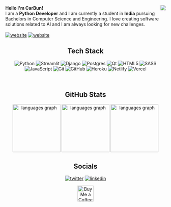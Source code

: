 <div>
<img align="right" src="https://github.com/user-attachments/assets/06051d58-b7f9-4848-9cfd-e3f4b80dc34f">
<b>Hello I'm CarBun!</b> <br>
I am a <b>Python Developer</b> and I am currently a student in <b>India</b> pursuing Bachelors in Computer Science and Engineering. I love creating software solutions related to AI and I am always looking for new challenges.
<br><br>
<a  href="https://flowcv.com/resume/bghwrw7svd" target="_blank" style="display: inline-block;"><img src="https://img.shields.io/badge/my_resume-blue?style=for-the-badge"  alt="website"></a>
<a target="_blank" href="https://thecarbun.dev" style="display: inline-block;"><img src="https://img.shields.io/badge/thecarbun.dev-red?style=for-the-badge"  alt="website"></a>
</div>

<div align="center">

## Tech Stack

![Python](https://img.shields.io/badge/python-3670A0?style=for-the-badge&logo=python&logoColor=ffdd54) ![Streamlit](https://img.shields.io/badge/Streamlit-%23FE4B4B.svg?style=for-the-badge&logo=streamlit&logoColor=white) ![Django](https://img.shields.io/badge/django-%23092E20.svg?style=for-the-badge&logo=django&logoColor=white) ![Postgres](https://img.shields.io/badge/postgres-%23316192.svg?style=for-the-badge&logo=postgresql&logoColor=white) ![Qt](https://img.shields.io/badge/Qt-%23217346.svg?style=for-the-badge&logo=Qt&logoColor=white) ![HTML5](https://img.shields.io/badge/html5-%23E34F26.svg?style=for-the-badge&logo=html5&logoColor=white) ![SASS](https://img.shields.io/badge/SASS-hotpink.svg?style=for-the-badge&logo=SASS&logoColor=white) ![JavaScript](https://img.shields.io/badge/javascript-%23323330.svg?style=for-the-badge&logo=javascript&logoColor=%23F7DF1E) ![Git](https://img.shields.io/badge/git-%23F05033.svg?style=for-the-badge&logo=git&logoColor=white) ![GitHub](https://img.shields.io/badge/github-%23121011.svg?style=for-the-badge&logo=github&logoColor=white) ![Heroku](https://img.shields.io/badge/heroku-%23430098.svg?style=for-the-badge&logo=heroku&logoColor=white) ![Netlify](https://img.shields.io/badge/netlify-%23000000.svg?style=for-the-badge&logo=netlify&logoColor=#00C7B7) ![Vercel](https://img.shields.io/badge/vercel-%23000000.svg?style=for-the-badge&logo=vercel&logoColor=white)

<br>

## GitHub Stats

  <img src="https://github-readme-streak-stats.herokuapp.com/?user=TheCarBun&theme=transparent&hide_border=false" height="150" alt="languages graph"  />
  <img src="https://github-readme-stats.vercel.app/api?username=TheCarBun&theme=transparent&hide_border=false&show_icons=true&count_private=true" height="150" alt="languages graph"  />
  <img src="https://github-readme-stats.vercel.app/api/top-langs/?username=TheCarBun&theme=transparent&hide_border=false&include_all_commits=true&count_private=true&layout=compact" height="150" alt="languages graph"  />
<br>

## Socials

<a target="_blank" href="https://twitter.com/subhopriyo" style="display: inline-block;"><img src="https://img.shields.io/badge/twitter-x?style=for-the-badge&logo=x&logoColor=white&color=%230f1419" alt="twitter" /></a>
<a target="_blank" href="https://www.linkedin.com/in/subhopriyo" style="display: inline-block;"><img src="https://img.shields.io/badge/linkedin-logo?style=for-the-badge&logo=linkedin&logoColor=white&color=%230a77b6" alt="linkedin" /></a>

<a href='https://ko-fi.com/Z8Z4K5FEX' target='_blank'><img height='50' style='border:0px;height:50px;' src='https://storage.ko-fi.com/cdn/kofi1.png?v=3' border='0' alt='Buy Me a Coffee at ko-fi.com' /></a>

</div>
